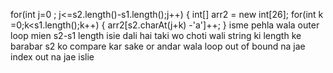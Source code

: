for(int j=0 ; j<=s2.length()-s1.length();j++)
{
int[] arr2 = new int[26];
for(int k =0;k<s1.length();k++)
{
arr2[s2.charAt(j+k) -'a']++;
}
isme pehla wala outer loop mien s2-s1 length isie dali hai taki wo choti wali string ki length ke barabar s2 ko compare kar sake or andar wala loop out of bound na jae index out na jae islie